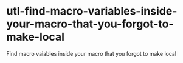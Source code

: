 # utl-find-macro-variables-inside-your-macro-that-you-forgot-to-make-local
Find macro vaiables inside your macro that you forgot to make local
